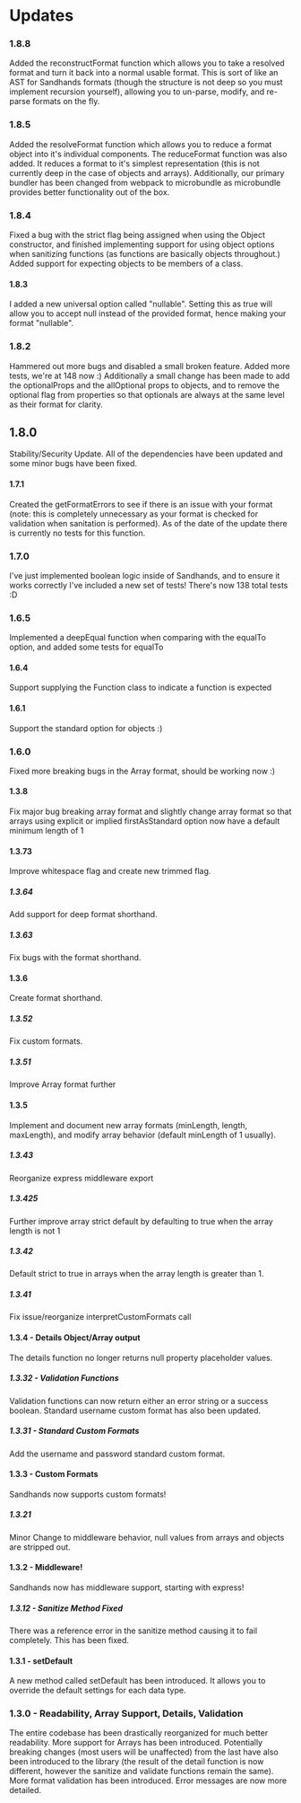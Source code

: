 # Updates

### 1.8.8
Added the reconstructFormat function which allows you to take a resolved format and turn it back into a normal usable format. This is sort of like an AST for Sandhands formats (though the structure is not deep so you must implement recursion yourself), allowing you to un-parse, modify, and re-parse formats on the fly.

### 1.8.5
Added the resolveFormat function which allows you to reduce a format object into it's individual components. The reduceFormat function was also added. It reduces a format to it's simplest representation (this is not currently deep in the case of objects and arrays). Additionally, our primary bundler has been changed from webpack to microbundle as microbundle provides better functionality out of the box.

### 1.8.4
Fixed a bug with the strict flag being assigned when using the Object constructor, and finished implementing support for using object options when sanitizing functions (as functions are basically objects throughout.) Added support for expecting objects to be members of a class.

#### 1.8.3
I added a new universal option called "nullable". Setting this as true will allow you to accept null instead of the provided format, hence making your format "nullable".

### 1.8.2
Hammered out more bugs and disabled a small broken feature. Added more tests, we're at 148 now :) Additionally a small change has been made to add the optionalProps and the allOptional props to objects, and to remove the optional flag from properties so that optionals are always at the same level as their format for clarity.

## 1.8.0
Stability/Security Update. All of the dependencies have been updated and some minor bugs have been fixed.

#### 1.7.1
Created the getFormatErrors to see if there is an issue with your format (note: this is completely unnecessary as your format is checked for validation when sanitation is performed). As of the date of the update there is currently no tests for this function.

### 1.7.0
I've just implemented boolean logic inside of Sandhands, and to ensure it works correctly I've included a new set of tests! There's now 138 total tests :D

### 1.6.5
Implemented a deepEqual function when comparing with the equalTo option, and added some tests for equalTo

#### 1.6.4
Support supplying the Function class to indicate a function is expected

#### 1.6.1
Support the standard option for objects :)

### 1.6.0
Fixed more breaking bugs in the Array format, should be working now :)

#### 1.3.8
Fix major bug breaking array format and slightly change array format so that arrays using explicit or implied firstAsStandard option now have a default minimum length of 1

#### 1.3.73
Improve whitespace flag and create new trimmed flag.

##### 1.3.64
Add support for deep format shorthand.

##### 1.3.63
Fix bugs with the format shorthand.

#### 1.3.6
Create format shorthand.

##### 1.3.52
Fix custom formats.
##### 1.3.51
Improve Array format further
#### 1.3.5
Implement and document new array formats (minLength, length, maxLength), and modify array behavior (default minLength of 1 usually).

##### 1.3.43
Reorganize express middleware export

##### 1.3.425
Further improve array strict default by defaulting to true when the array length is not 1

##### 1.3.42
Default strict to true in arrays when the array length is greater than 1.

##### 1.3.41
Fix issue/reorganize interpretCustomFormats call
#### 1.3.4 - Details Object/Array output
The details function no longer returns null property placeholder values.

##### 1.3.32 - Validation Functions
Validation functions can now return either an error string or a success boolean. Standard username custom format has also been updated.

##### 1.3.31 - Standard Custom Formats
Add the username and password standard custom format.

#### 1.3.3 - Custom Formats
Sandhands now supports custom formats!

##### 1.3.21
Minor Change to middleware behavior, null values from arrays and objects are stripped out.

#### 1.3.2 - Middleware!
Sandhands now has middleware support, starting with express!

##### 1.3.12 - Sanitize Method Fixed
There was a reference error in the sanitize method causing it to fail completely. This has been fixed.

#### 1.3.1 - setDefault
A new method called setDefault has been introduced. It allows you to override the default settings for each data type.

### 1.3.0 - Readability, Array Support, Details, Validation
The entire codebase has been drastically reorganized for much better readability. More support for Arrays has been introduced. Potentially breaking changes (most users will be unaffected) from the last have also been introduced to the library (the result of the detail function is now different, however the sanitize and validate functions remain the same). More format validation has been introduced. Error messages are now more detailed.
